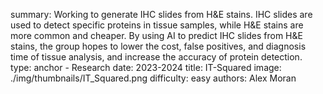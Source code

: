 summary: Working to generate IHC slides from H&E stains. IHC slides are used to detect specific proteins in tissue samples, while H&E stains are more common and cheaper. By using AI to predict IHC slides from H&E stains, the group hopes to lower the cost, false positives, and diagnosis time of tissue analysis, and increase the accuracy of protein detection.
type: anchor - Research
date: 2023-2024
title: IT-Squared
image: ./img/thumbnails/IT_Squared.png
difficulty: easy
authors: Alex Moran
